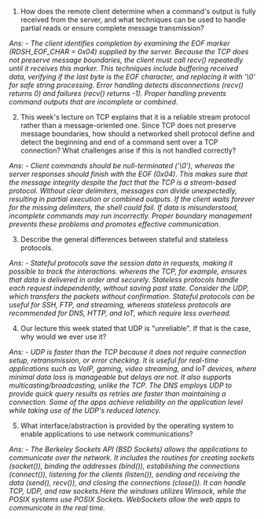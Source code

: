 1. How does the remote client determine when a command's output is fully received from the server, and what techniques can be used to handle partial reads or ensure complete message transmission?

_Ans: - The client identifies completion by examining the EOF marker (RDSH_EOF_CHAR = 0x04) supplied by the server. Because the TCP does not preserve message boundaries, the client must call recv() repeatedly until it receives this marker. This techniques include buffering received data, verifying if the last byte is the EOF character, and replacing it with '\0' for safe string processing. Error handling detects disconnections (recv() returns 0) and failures (recv() returns -1). Proper handling prevents command outputs that are incomplete or combined._

2. This week's lecture on TCP explains that it is a reliable stream protocol rather than a message-oriented one. Since TCP does not preserve message boundaries, how should a networked shell protocol define and detect the beginning and end of a command sent over a TCP connection? What challenges arise if this is not handled correctly?

_Ans: - Client commands should be null-terminated ('\0'), whereas the server responses should finish with the EOF (0x04). This makes sure that the message integrity despite the fact that the TCP is a stream-based protocol. Without clear delimiters, messages can divide unexpectedly, resulting in partial execution or combined outputs. If the client waits forever for the missing delimiters, the shell could fail. If data is misunderstood, incomplete commands may run incorrectly. Proper boundary management prevents these problems and promotes effective communication._

3. Describe the general differences between stateful and stateless protocols.

_Ans: - Stateful protocols save the session data in requests, making it possible to track the interactions. whereas the TCP, for example, ensures that data is delivered in order and securely. Stateless protocols handle each request independently, without saving past state. Consider the UDP, which transfers the packets without confirmation. Stateful protocols can be useful for SSH, FTP, and streaming, whereas stateless protocols are recommended for DNS, HTTP, and IoT, which require less overhead._

4. Our lecture this week stated that UDP is "unreliable". If that is the case, why would we ever use it?

_Ans: - UDP is faster than the TCP because it does not require connection setup, retransmission, or error checking. It is useful for real-time applications such as VoIP, gaming, video streaming, and IoT devices, where minimal data loss is manageable but delays are not. It also supports multicasting/broadcasting, unlike the TCP. The DNS employs UDP to provide quick query results as retries are faster than maintaining a connection. Some of the apps achieve reliability on the application level while taking use of the UDP's reduced latency._

5. What interface/abstraction is provided by the operating system to enable applications to use network communications?

_Ans: - The Berkeley Sockets API (BSD Sockets) allows the applications to communicate over the network. It includes the routines for creating sockets (socket()), binding the addresses (bind()), establishing the connections (connect()), listening for the clients (listen()), sending and receiving the data (send(), recv()), and closing the connections (close()). It can handle TCP, UDP, and raw sockets.Here the windows utilizes Winsock, while the POSIX systems use POSIX Sockets. WebSockets allow the web apps to communicate in the real time._
